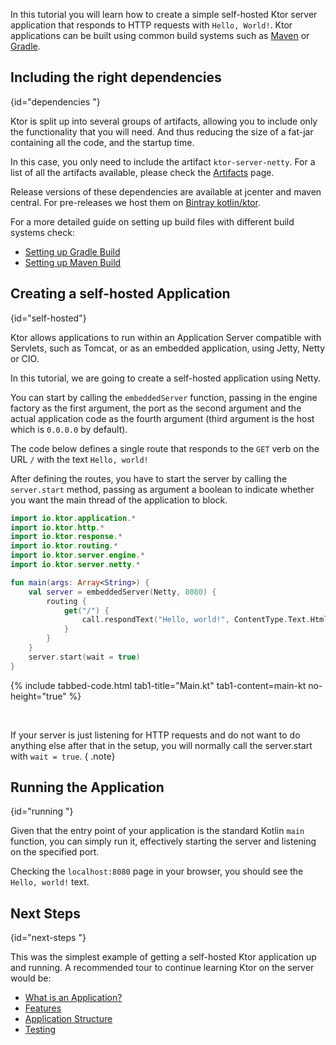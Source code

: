 [//]: # (title: First App)
[//]: # (caption: Creating Your First Application)
[//]: # (category: quickstart)
[//]: # (permalink: /quickstart/guides/application.html)
[//]: # (redirect_from: redirect_from)
[//]: # (- /quickstart/application.html: - /quickstart/application.html)
[//]: # (ktor_version_review: 1.0.0)

In this tutorial you will learn how to create a simple self-hosted Ktor server application that responds to HTTP requests with `Hello, World!`.
Ktor applications can be built using common build systems such as [Maven](/quickstart/quickstart/maven.html) or [Gradle](/quickstart/quickstart/gradle.html).





## Including the right dependencies
{id="dependencies "}

Ktor is split up into several groups of artifacts,
allowing you to include only the functionality that you will need. And thus reducing the size of a fat-jar containing all the code, and the startup time.

In this case, you only need to include the artifact `ktor-server-netty`.
For a list of all the artifacts available, please check the [Artifacts](/quickstart/artifacts.html) page.  

Release versions of these dependencies are available at jcenter and maven central.
For pre-releases we host them on [Bintray kotlin/ktor](https://bintray.com/kotlin/ktor).

For a more detailed guide on setting up build files with different build systems check:

* [Setting up Gradle Build](/quickstart/quickstart/gradle.html)
* [Setting up Maven Build](/quickstart/quickstart/maven.html)

## Creating a self-hosted Application
{id="self-hosted"}

Ktor allows applications to run within an Application Server compatible with Servlets, such as Tomcat,
or as an embedded application, using Jetty, Netty or CIO.

In this tutorial, we are going to create a self-hosted application using Netty.

You can start by calling the `embeddedServer` function, passing in the engine factory as the first argument,
the port as the second argument and the actual application code as the fourth argument (third argument
is the host which is `0.0.0.0` by default).

The code below defines a single route that responds to the `GET` verb on the URL `/` with
the text `Hello, world!`

After defining the routes, you have to start the server by calling the `server.start` method,
passing as argument a boolean to indicate whether you want the main thread of the application to block.


```kotlin
import io.ktor.application.*
import io.ktor.http.*
import io.ktor.response.*
import io.ktor.routing.*
import io.ktor.server.engine.*
import io.ktor.server.netty.*

fun main(args: Array<String>) {
    val server = embeddedServer(Netty, 8080) {
        routing {
            get("/") {
                call.respondText("Hello, world!", ContentType.Text.Html)
            }
        }
    }
    server.start(wait = true)
}
```


{% include tabbed-code.html
    tab1-title="Main.kt" tab1-content=main-kt
    no-height="true"
%}

&nbsp;

If your server is just listening for HTTP requests and do not want to do anything else after that in the setup,
you will normally call the server.start with `wait = true`.
{ .note}

## Running the Application
{id="running "}

Given that the entry point of your application is the standard Kotlin `main` function, 
you can simply run it, effectively starting the server and listening on the specified port.

Checking the `localhost:8080` page in your browser, you should see the `Hello, world!` text. 

## Next Steps
{id="next-steps "}

This was the simplest example of getting a self-hosted Ktor application up and running. 
A recommended tour to continue learning Ktor on the server would be:

* [What is an Application?](/servers/application.html)
* [Features](/features)
* [Application Structure](/servers/structure.html)
* [Testing](/servers/testing.html)